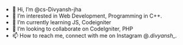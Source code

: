 - 👋 Hi, I’m @cs-Divyansh-jha
- 👀 I’m interested in Web Development, Programming in C++.
- 🌱 I’m currently learning JS, Codeigniter
- 💞️ I’m looking to collaborate on CodeIgniter, PHP
- 📫 How to reach me, connect with me on Instagram @_._divyansh__._

<!---
cs-Divyansh-jha/cs-Divyansh-jha is a ✨ special ✨ repository because its `README.md` (this file) appears on your GitHub profile.
You can click the Preview link to take a look at your changes.
--->
